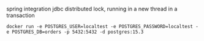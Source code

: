 
spring integration jdbc distributed lock, running in a new thread in a transaction

```
docker run -e POSTGRES_USER=localtest -e POSTGRES_PASSWORD=localtest -e POSTGRES_DB=orders -p 5432:5432 -d postgres:15.3
```